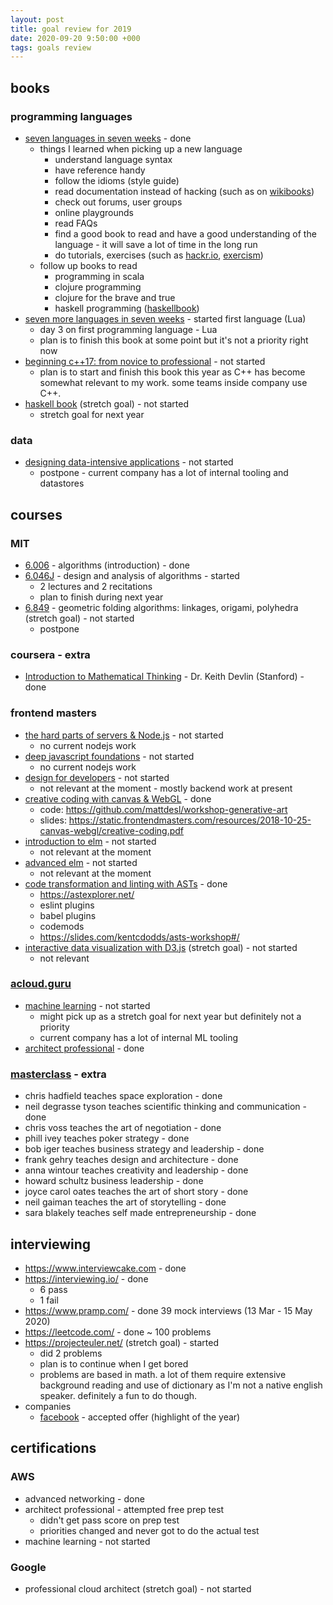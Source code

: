 ```yaml
---
layout: post
title: goal review for 2019
date: 2020-09-20 9:50:00 +000
tags: goals review
---
```


## books

### programming languages

* [seven languages in seven weeks](https://pragprog.com/titles/btlang/seven-languages-in-seven-weeks/) - done
  * things I learned when picking up a new language
    * understand language syntax
    * have reference handy
    * follow the idioms (style guide)
    * read documentation instead of hacking (such as on [wikibooks](https://en.wikibooks.org/))
    * check out forums, user groups
    * online playgrounds
    * read FAQs
    * find a good book to read and have a good understanding of the language - it will save a lot of time in the long run
    * do tutorials, exercises (such as [hackr.io](https://hackr.io), [exercism](https://exercism.io/my/tracks))
  * follow up books to read
    * programming in scala
    * clojure programming
    * clojure for the brave and true
    * haskell programming ([haskellbook](http://haskellbook.com/))
* [seven more languages in seven weeks](https://pragprog.com/titles/7lang/seven-more-languages-in-seven-weeks/) - started first language (Lua)
  * day 3 on first programming language - Lua
  * plan is to finish this book at some point but it's not a priority right now
* [beginning c++17: from novice to professional](https://www.apress.com/gp/book/9781484233658) - not started
  * plan is to start and finish this book this year as C++ has become somewhat relevant to my work. some teams inside company use C++.
* [haskell book](https://lorepub.com/product/haskellbook) (stretch goal) - not started
  * stretch goal for next year

### data

* [designing data-intensive applications](https://dataintensive.net/) - not started
  * postpone - current company has a lot of internal tooling and datastores

## courses

### MIT

* [6.006](https://ocw.mit.edu/courses/electrical-engineering-and-computer-science/6-006-introduction-to-algorithms-fall-2011/) - algorithms (introduction) - done
* [6.046J](https://ocw.mit.edu/courses/electrical-engineering-and-computer-science/6-046j-design-and-analysis-of-algorithms-spring-2015/) - design and analysis of algorithms - started
  * 2 lectures and 2 recitations
  * plan to finish during next year
* [6.849](https://ocw.mit.edu/courses/electrical-engineering-and-computer-science/6-849-geometric-folding-algorithms-linkages-origami-polyhedra-fall-2012/) - geometric folding algorithms: linkages, origami, polyhedra (stretch goal) - not started
  * postpone

### coursera - extra

* [Introduction to Mathematical Thinking](https://www.coursera.org/learn/mathematical-thinking) - Dr. Keith Devlin (Stanford) - done

### frontend masters

* [the hard parts of servers & Node.js](https://frontendmasters.com/courses/servers-node-js/)  - not started
  * no current nodejs work
* [deep javascript foundations](https://frontendmasters.com/courses/deep-javascript-v3/) - not started
  * no current nodejs work
* [design for developers](https://frontendmasters.com/courses/design-for-developers/) - not started
  * not relevant at the moment - mostly backend work at present
* [creative coding with canvas & WebGL](https://frontendmasters.com/courses/canvas-webgl/) - done
  * code: https://github.com/mattdesl/workshop-generative-art
  * slides: https://static.frontendmasters.com/resources/2018-10-25-canvas-webgl/creative-coding.pdf
* [introduction to elm](https://frontendmasters.com/courses/intro-elm/) - not started
  * not relevant at the moment
* [advanced elm](https://frontendmasters.com/courses/advanced-elm/) - not started
  * not relevant at the moment
* [code transformation and linting with ASTs](https://frontendmasters.com/courses/linting-asts/) - done
  * https://astexplorer.net/
  * eslint plugins
  * babel plugins
  * codemods
  * https://slides.com/kentcdodds/asts-workshop#/
* [interactive data visualization with D3.js](https://frontendmasters.com/courses/interactive-data-visualization-d3-js/) (stretch goal) - not started
  * not relevant

### [acloud.guru](https://acloudguru.com/)

* [machine learning](https://acloud.guru/learn/aws-certified-machine-learning-specialty) - not started
  * might pick up as a stretch goal for next year but definitely not a priority
  * current company has a lot of internal ML tooling
* [architect professional](https://acloud.guru/learn/aws-certified-solutions-architect-professional-2019) - done

### [masterclass](https://www.masterclass.com/) - extra

* chris hadfield teaches space exploration - done
* neil degrasse tyson teaches scientific thinking and communication - done
* chris voss teaches the art of negotiation - done
* phill ivey teaches poker strategy - done
* bob iger teaches business strategy and leadership - done
* frank gehry teaches design and architecture - done
* anna wintour teaches creativity and leadership - done
* howard schultz business leadership - done
* joyce carol oates teaches the art of short story - done
* neil gaiman teaches the art of storytelling - done
* sara blakely teaches self made entrepreneurship - done

## interviewing

* https://www.interviewcake.com - done
* https://interviewing.io/ - done
  * 6 pass
  * 1 fail
* https://www.pramp.com/ - done 39 mock interviews (13 Mar - 15 May 2020)
* https://leetcode.com/ - done ~ 100 problems
* https://projecteuler.net/ (stretch goal) - started
  * did 2 problems
  * plan is to continue when I get bored
  * problems are based in math. a lot of them require extensive background reading and use of dictionary as I'm not a native english speaker. definitely a fun to do though.
* companies
  * [facebook](https://www.facebook.com/) - accepted offer (highlight of the year)

## certifications

### AWS

* advanced networking - done
* architect professional - attempted free prep test
  * didn't get pass score on prep test
  * priorities changed and never got to do the actual test
* machine learning - not started

### Google

* professional cloud architect (stretch goal) - not started

